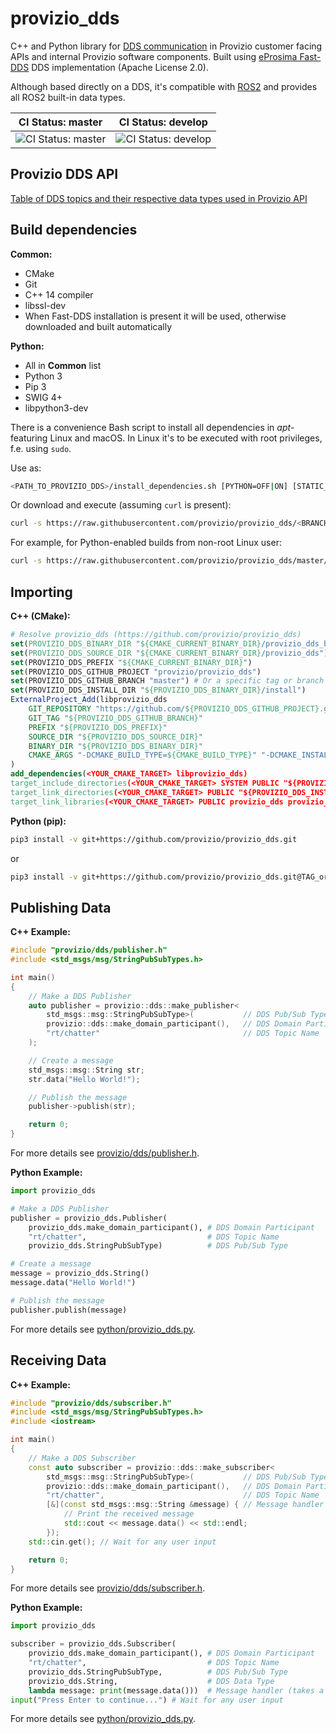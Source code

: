 # provizio_dds

C++ and Python library for [DDS communication](https://www.dds-foundation.org/what-is-dds-3/) in Provizio customer
facing APIs and internal Provizio software components. Built using
[eProsima Fast-DDS](https://www.eprosima.com/index.php/products-all/eprosima-fast-dds) DDS implementation (Apache
License 2.0).

Although based directly on a DDS, it's compatible with [ROS2](https://docs.ros.org/en/rolling/) and provides all ROS2
built-in data types.

| CI Status: master | CI Status: develop |
| ----------------- | ----------------- |
| ![CI Status: master](https://github.com/provizio/provizio_dds/actions/workflows/ci.yml/badge.svg?branch=master) | ![CI Status: develop](https://github.com/provizio/provizio_dds/actions/workflows/ci.yml/badge.svg?branch=develop) |

## Provizio DDS API

[Table of DDS topics and their respective data types used in Provizio API](https://github.com/provizio/provizio_dds_idls/blob/master/TOPICS.md)

## Build dependencies

**Common:**

- CMake
- Git
- C++ 14 compiler
- libssl-dev
- When Fast-DDS installation is present it will be used, otherwise downloaded and built automatically

**Python:**

- All in **Common** list
- Python 3
- Pip 3
- SWIG 4+
- libpython3-dev

There is a convenience Bash script to install all dependencies in *apt*-featuring Linux and macOS. In Linux it's to be executed with root privileges, f.e. using `sudo`.

Use as:

```Bash
<PATH_TO_PROVIZIO_DDS>/install_dependencies.sh [PYTHON=OFF|ON] [STATIC_ANALYSIS=OFF|ON] [INSTALL_ROS=OFF|ON] [FAST_DDS_INSTALL=OFF|ON|install_path]
```

Or download and execute (assuming `curl` is present):

```Bash
curl -s https://raw.githubusercontent.com/provizio/provizio_dds/<BRANCH_OR_TAG>/install_dependencies.sh | [sudo] bash -s [PYTHON=OFF|ON] [STATIC_ANALYSIS=OFF|ON] [INSTALL_ROS=OFF|ON] [FAST_DDS_INSTALL=OFF|ON|install_path]
```

For example, for Python-enabled builds from non-root Linux user:

```Bash
curl -s https://raw.githubusercontent.com/provizio/provizio_dds/master/install_dependencies.sh | sudo bash -s ON
```

## Importing

**C++ (CMake):**

```CMake
# Resolve provizio_dds (https://github.com/provizio/provizio_dds)
set(PROVIZIO_DDS_BINARY_DIR "${CMAKE_CURRENT_BINARY_DIR}/provizio_dds_build")
set(PROVIZIO_DDS_SOURCE_DIR "${CMAKE_CURRENT_BINARY_DIR}/provizio_dds")
set(PROVIZIO_DDS_PREFIX "${CMAKE_CURRENT_BINARY_DIR}")
set(PROVIZIO_DDS_GITHUB_PROJECT "provizio/provizio_dds")
set(PROVIZIO_DDS_GITHUB_BRANCH "master") # Or a specific tag or branch you prefer
set(PROVIZIO_DDS_INSTALL_DIR "${PROVIZIO_DDS_BINARY_DIR}/install")
ExternalProject_Add(libprovizio_dds
    GIT_REPOSITORY "https://github.com/${PROVIZIO_DDS_GITHUB_PROJECT}.git"
    GIT_TAG "${PROVIZIO_DDS_GITHUB_BRANCH}"
    PREFIX "${PROVIZIO_DDS_PREFIX}"
    SOURCE_DIR "${PROVIZIO_DDS_SOURCE_DIR}"
    BINARY_DIR "${PROVIZIO_DDS_BINARY_DIR}"
    CMAKE_ARGS "-DCMAKE_BUILD_TYPE=${CMAKE_BUILD_TYPE}" "-DCMAKE_INSTALL_PREFIX=${PROVIZIO_DDS_INSTALL_DIR}" "-DENABLE_CHECK_FORMAT=OFF" "-DENABLE_TESTS=OFF"
)
add_dependencies(<YOUR_CMAKE_TARGET> libprovizio_dds)
target_include_directories(<YOUR_CMAKE_TARGET> SYSTEM PUBLIC "${PROVIZIO_DDS_INSTALL_DIR}/include")
target_link_directories(<YOUR_CMAKE_TARGET> PUBLIC "${PROVIZIO_DDS_INSTALL_DIR}/lib")
target_link_libraries(<YOUR_CMAKE_TARGET> PUBLIC provizio_dds provizio_dds_types fastrtps fastcdr)
```

**Python (pip):**

```Bash
pip3 install -v git+https://github.com/provizio/provizio_dds.git
```

or

```Bash
pip3 install -v git+https://github.com/provizio/provizio_dds.git@TAG_or_BRANCH
```

## Publishing Data

**C++ Example:**

```C++
#include "provizio/dds/publisher.h"
#include <std_msgs/msg/StringPubSubTypes.h>

int main()
{
    // Make a DDS Publisher
    auto publisher = provizio::dds::make_publisher<
        std_msgs::msg::StringPubSubType>(           // DDS Pub/Sub Type
        provizio::dds::make_domain_participant(),   // DDS Domain Participant
        "rt/chatter"                                // DDS Topic Name
    );

    // Create a message
    std_msgs::msg::String str;
    str.data("Hello World!");

    // Publish the message
    publisher->publish(str);

    return 0;
}
```

For more details see [provizio/dds/publisher.h](include/provizio/dds/publisher.h).

**Python Example:**

```Python
import provizio_dds

# Make a DDS Publisher
publisher = provizio_dds.Publisher(
    provizio_dds.make_domain_participant(), # DDS Domain Participant
    "rt/chatter",                           # DDS Topic Name
    provizio_dds.StringPubSubType)          # DDS Pub/Sub Type

# Create a message
message = provizio_dds.String()
message.data("Hello World!")

# Publish the message
publisher.publish(message)
```

For more details see [python/provizio_dds.py](python/provizio_dds.py).

## Receiving Data

**C++ Example:**

```C++
#include "provizio/dds/subscriber.h"
#include <std_msgs/msg/StringPubSubTypes.h>
#include <iostream>

int main()
{
    // Make a DDS Subscriber
    const auto subscriber = provizio::dds::make_subscriber<
        std_msgs::msg::StringPubSubType>(           // DDS Pub/Sub Type
        provizio::dds::make_domain_participant(),   // DDS Domain Participant
        "rt/chatter",                               // DDS Topic Name
        [&](const std_msgs::msg::String &message) { // Message handler (takes DDS Data Type as a const reference)
            // Print the received message
            std::cout << message.data() << std::endl;
        });
    std::cin.get(); // Wait for any user input

    return 0;
}
```

For more details see [provizio/dds/subscriber.h](include/provizio/dds/subscriber.h).

**Python Example:**

```Python
import provizio_dds

subscriber = provizio_dds.Subscriber(
    provizio_dds.make_domain_participant(), # DDS Domain Participant
    "rt/chatter",                           # DDS Topic Name
    provizio_dds.StringPubSubType,          # DDS Pub/Sub Type
    provizio_dds.String,                    # DDS Data Type
    lambda message: print(message.data()))  # Message handler (takes a DDS Data Type object), prints the received message
input("Press Enter to continue...") # Wait for any user input
```

For more details see [python/provizio_dds.py](python/provizio_dds.py).
